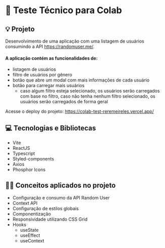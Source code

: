 # 🙂 Teste Técnico para Colab

## 💡 Projeto

Desenvolvimento de uma aplicação com uma listagem de usuários consumindo a API https://randomuser.me/.

#### A aplicação contém as funcionalidades de:

- listagem de usuários
- filtro de usuários por gênero
- botão que abre um modal com mais informações de cada usuário
- botão para carregar mais usuários
  - caso algum filtro esteja selecionado, os usuários serão carregados com base no filtro, caso não tenha nenhum filtro selecionado, os usuários serão carregados de forma geral

Acesse o deploy do projeto: https://colab-test-reremeireles.vercel.app/

## 💻 Tecnologias e Bibliotecas

- Vite
- ReactJS
- Typescript
- Styled-components
- Axios
- Phosphor Icons

## 👩‍💻 Conceitos aplicados no projeto

- Configuração e consumo da API Random User
- Context API
- Configuração de estilos globais
- Componentização
- Responsividade utilizando CSS Grid
- Hooks
  - useState
  - useEffect
  - useContext
